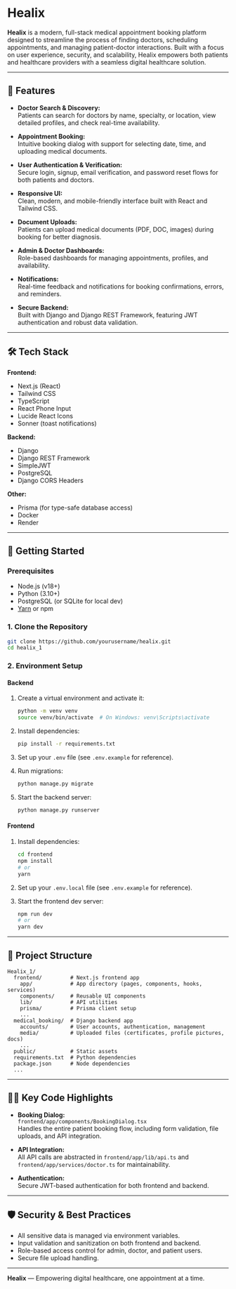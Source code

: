 # Healix

**Healix** is a modern, full-stack medical appointment booking platform designed to streamline the process of finding doctors, scheduling appointments, and managing patient-doctor interactions. Built with a focus on user experience, security, and scalability, Healix empowers both patients and healthcare providers with a seamless digital healthcare solution.

---

## 🚀 Features

- **Doctor Search & Discovery:**  
  Patients can search for doctors by name, specialty, or location, view detailed profiles, and check real-time availability.

- **Appointment Booking:**  
  Intuitive booking dialog with support for selecting date, time, and uploading medical documents.

- **User Authentication & Verification:**  
  Secure login, signup, email verification, and password reset flows for both patients and doctors.

- **Responsive UI:**  
  Clean, modern, and mobile-friendly interface built with React and Tailwind CSS.

- **Document Uploads:**  
  Patients can upload medical documents (PDF, DOC, images) during booking for better diagnosis.

- **Admin & Doctor Dashboards:**  
  Role-based dashboards for managing appointments, profiles, and availability.

- **Notifications:**  
  Real-time feedback and notifications for booking confirmations, errors, and reminders.

- **Secure Backend:**  
  Built with Django and Django REST Framework, featuring JWT authentication and robust data validation.

---

## 🛠️ Tech Stack

**Frontend:**
- Next.js (React)
- Tailwind CSS
- TypeScript
- React Phone Input
- Lucide React Icons
- Sonner (toast notifications)

**Backend:**
- Django
- Django REST Framework
- SimpleJWT 
- PostgreSQL 
- Django CORS Headers

**Other:**
- Prisma (for type-safe database access)
- Docker 
- Render 

---

## 🏁 Getting Started

### Prerequisites

- Node.js (v18+)
- Python (3.10+)
- PostgreSQL (or SQLite for local dev)
- [Yarn](https://yarnpkg.com/) or npm

### 1. Clone the Repository

```bash
git clone https://github.com/yourusername/healix.git
cd healix_1
```

### 2. Environment Setup

#### Backend

1. Create a virtual environment and activate it:
   ```bash
   python -m venv venv
   source venv/bin/activate  # On Windows: venv\Scripts\activate
   ```

2. Install dependencies:
   ```bash
   pip install -r requirements.txt
   ```

3. Set up your `.env` file (see `.env.example` for reference).

4. Run migrations:
   ```bash
   python manage.py migrate
   ```

5. Start the backend server:
   ```bash
   python manage.py runserver
   ```

#### Frontend

1. Install dependencies:
   ```bash
   cd frontend
   npm install
   # or
   yarn
   ```

2. Set up your `.env.local` file (see `.env.example` for reference).

3. Start the frontend dev server:
   ```bash
   npm run dev
   # or
   yarn dev
   ```

---

## 🧩 Project Structure

```
Healix_1/
  frontend/         # Next.js frontend app
    app/            # App directory (pages, components, hooks, services)
    components/     # Reusable UI components
    lib/            # API utilities
    prisma/         # Prisma client setup
    ...
  medical_booking/  # Django backend app
    accounts/       # User accounts, authentication, management
    media/          # Uploaded files (certificates, profile pictures, docs)
    ...
  public/           # Static assets
  requirements.txt  # Python dependencies
  package.json      # Node dependencies
  ...
```

---

## 🧑‍💻 Key Code Highlights

- **Booking Dialog:**  
  `frontend/app/components/BookingDialog.tsx`  
  Handles the entire patient booking flow, including form validation, file uploads, and API integration.

- **API Integration:**  
  All API calls are abstracted in `frontend/app/lib/api.ts` and `frontend/app/services/doctor.ts` for maintainability.

- **Authentication:**  
  Secure JWT-based authentication for both frontend and backend.

---

## 🛡️ Security & Best Practices

- All sensitive data is managed via environment variables.
- Input validation and sanitization on both frontend and backend.
- Role-based access control for admin, doctor, and patient users.
- Secure file upload handling.

---

**Healix** — Empowering digital healthcare, one appointment at a time.